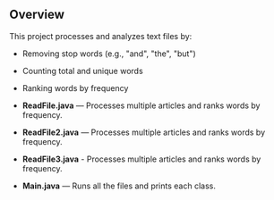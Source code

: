 ## Overview
This project processes and analyzes text files by:
- Removing stop words (e.g., "and", "the", "but")
- Counting total and unique words
- Ranking words by frequency

- **ReadFile.java** — Processes multiple articles and ranks words by frequency.
- **ReadFile2.java** — Processes multiple articles and ranks words by frequency.
- **ReadFile3.java** - Processes multiple articles and ranks words by frequency.
- **Main.java** — Runs all the files and prints each class.
